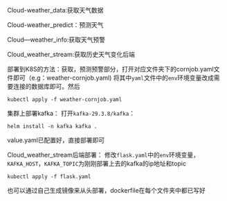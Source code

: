 Cloud-weather_data:获取天气数据

Cloud-weather_predict：预测天气

Cloud—weather_info:获取天气预警

Cloud_weather_stream:获取历史天气变化后端

部署到K8S的方法：获取，预测预警部分，打开对应文件夹下的cornjob.yaml文件即可（e.g：weather-cornjob.yaml)
将其中```yaml```文件中的```env```环境变量改成需要连接的数据库即可。然后
```
kubectl apply -f weather-cornjob.yaml
```
集群上部署kafka：
打开```kafka-29.3.8/kafka```：
```
helm install -n kafka kafka .
```
value.yaml已配置好，直接部署即可

Cloud_weather_stream后端部署：
修改```flask.yaml```中的```env```环境变量，```KAFKA_HOST```，```KAFKA_TOPIC```为刚刚部署上去的kafka的ip地址和topic
```
kubectl apply -f flask.yaml
```

也可以通过自己生成镜像来从头部署，dockerfile在每个文件夹中都已写好
